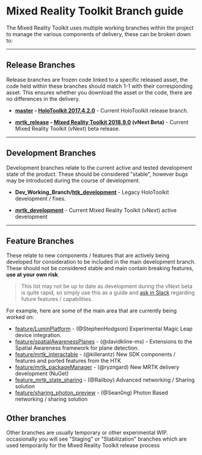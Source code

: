# Mixed Reality Toolkit Branch guide

The Mixed Reality Toolkit uses multiple working branches within the project to manage the various components of delivery, these can be broken down to:

---
## Release Branches

Release branches are frozen code linked to a specific released asset, the code held within these branches should match 1-1 with their corresponding asset.
This ensures whether you download the asset or the code, there are no differences in the delivery.

* **[master](https://github.com/Microsoft/MixedRealityToolkit-Unity) - [HoloToolkit 2017.4.2.0](https://github.com/Microsoft/MixedRealityToolkit-Unity/releases/tag/2017.4.2.0)** - Current HoloToolkit release branch.

* **[mrtk_release](https://github.com/Microsoft/MixedRealityToolkit-Unity/tree/mrtk_release) - [Mixed Reality Toolkit 2018.9.0](https://github.com/Microsoft/MixedRealityToolkit-Unity/releases/tag/2018.9.0-Beta) (vNext Beta)** - Current Mixed Reality Toolkit (vNext) beta release.

---
## Development Branches

Development branches relate to the current active and tested development state of the product.  These should be considered "stable", however bugs may be introduced during the course of development.

* **Dev_Working_Branch/[htk_development](https://github.com/Microsoft/MixedRealityToolkit-Unity/tree/htk_development)** - Legacy HoloToolkit development / fixes.

* **[mrtk_development](https://github.com/Microsoft/MixedRealityToolkit-Unity/tree/mrtk_development)** - Current Mixed Reality Toolkit (vNext) active development

---
## Feature Branches

These relate to new components / features that are actively being developed for consideration to be included in the main development branch.
These should not be considered stable and main contain breaking features, **use at your own risk**.

> This list may not be up to date as development during the vNext beta is quite rapid, so simply use this as a guide and [ask in Slack](https://holodevelopersslack.azurewebsites.net/) regarding future features / capabilities.

For example, here are some of the main area that are currently being worked on:

* [feature/LuminPlatform](https://github.com/Microsoft/MixedRealityToolkit-Unity/tree/feature/LuminPlatform) - (@StephenHodgson) Experimental Magic Leap device integration.
* [feature/spatialAwarenessPlanes](https://github.com/Microsoft/MixedRealityToolkit-Unity/tree/feature/spatialAwarenessPlanes) - (@davidkline-ms) - Extensions to the Spatial Awareness framework for  plane detection.
* [feature/mrtk_interactable](https://github.com/Microsoft/MixedRealityToolkit-Unity/tree/feature/mrtk_interactable) - (@killerantz) New SDK components / features and ported features from the HTK
* [feature/mrtk_packageManager](https://github.com/Microsoft/MixedRealityToolkit-Unity/tree/feature/mrtk_packageManager) - (@ryzngard) New MRTK delivery development (NuGet)
* [feature_mrtk_state_sharing](https://github.com/Microsoft/MixedRealityToolkit-Unity/tree/feature_mrtk_state_sharing) - (@Railboy) Advanced networking / Sharing solution
* [feature/sharing_photon_preview](https://github.com/Microsoft/MixedRealityToolkit-Unity/tree/feature/sharing_photon_preview) - (@Sean0ng) Photon Based networking / sharing solution

## Other branches
Other branches are usually temporary or other experimental WIP.  occasionally you will see "Staging" or "Stabilization" branches which are used temporarily for the Mixed Reality Toolkit release process
